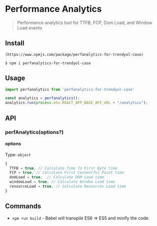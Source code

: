 # Performance Analytics

> Performance analytics tool for TTFB, FCP, Dom Load, and Window Load events

## Install

```
(https://www.npmjs.com/package/perfanalytics-for-trendyol-case)

$ npm i perfanalytics-for-trendyol-case
```

## Usage

```js
import perfanalytics from 'perfanalytics-for-trendyol-case'

const analytics = perfanalytics();
analytics.run(process.env.REACT_APP_BASE_API_URL + "/analytics");
```

## API

### perfAnalytics(options?)

#### options

Type: `object`
```js
{
  TTFB = true, // Calculate Time To First Byte time
  FCP = true, // Calculate First Contentful Paint time
  domLoad = true,  // Calculate DOM Load time
  windowLoad = true, // Calculate Window Load time
  resourceLoad = true, // Calculate Resources Load time
}
```
## Commands
- `npm run build` - Babel will transpile ES6 => ES5 and minify the code.